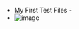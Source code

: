 - My First Test Files -
- ![image](https://github.com/Qtas168/test-Project/assets/152668931/dfb6618e-4e64-4b30-8126-c2fc403648e6)


